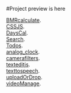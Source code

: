 #Project preview is here

[BMRcalculate](https://asadportfoliobd.netlify.app/BMRcalculate/).<br/>
[CSSJS](https://asadportfoliobd.netlify.app/CSSJS/).<br/>
[DaysCal](https://asadportfoliobd.netlify.app/DaysCal/).<br/>
[Search](https://asadportfoliobd.netlify.app/Search/).<br/>
[Todos](https://asadportfoliobd.netlify.app/Todos/).<br/>
[analog_clock](https://asadportfoliobd.netlify.app/analog_clock/).<br/>
[camerafilters](https://asadportfoliobd.netlify.app/camerafilters/).<br/>
[texteditjs](https://asadportfoliobd.netlify.app/texteditjs/).<br/>
[texttospeech](https://asadportfoliobd.netlify.app/texttospeech/).<br/>
[uploadOrDrop](https://asadportfoliobd.netlify.app/uploadOrDrop/).<br/>
[videoManage](https://asadportfoliobd.netlify.app/videoManage/).<br/>
